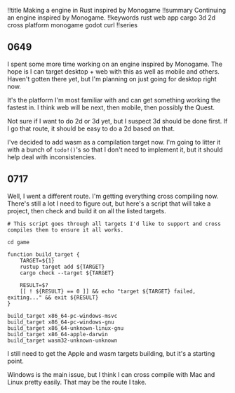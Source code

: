 !!title Making a engine in Rust inspired by Monogame
!!summary Continuing an engine inspired by Monogame.
!!keywords rust web app cargo 3d 2d cross platform monogame godot curl
!!series

## 0649

I spent some more time working on an engine inspired by Monogame. The hope is I can target desktop + web with this as well as mobile and others. Haven't gotten there yet, but I'm planning on just going for desktop right now. 

It's the platform I'm most familiar with and can get something working the fastest in. I think web will be next, then mobile, then possibly the Quest.

Not sure if I want to do 2d or 3d yet, but I suspect 3d should be done first. If I go that route, it should be easy to do a 2d based on that. 

I've decided to add wasm as a compilation target now. I'm going to litter it with a bunch of `todo!()`'s so that I don't need to implement it, but it should help deal with inconsistencies.

## 0717

Well, I went a different route. I'm getting everything cross compiling now. There's still a lot I need to figure out, but here's a script that will take a project, then check and build it on all the listed targets.

```
# This script goes through all targets I'd like to support and cross compiles them to ensure it all works.

cd game

function build_target {
	TARGET=${1}
	rustup target add ${TARGET}
	cargo check --target ${TARGET}
	
	RESULT=$?
	[[ ! ${RESULT} == 0 ]] && echo "target ${TARGET} failed, exiting..." && exit ${RESULT}
}

build_target x86_64-pc-windows-msvc
build_target x86_64-pc-windows-gnu
build_target x86_64-unknown-linux-gnu
build_target x86_64-apple-darwin
build_target wasm32-unknown-unknown
```

I still need to get the Apple and wasm targets building, but it's a starting point. 

Windows is the main issue, but I think I can cross compile with Mac and Linux pretty easily. That may be the route I take.